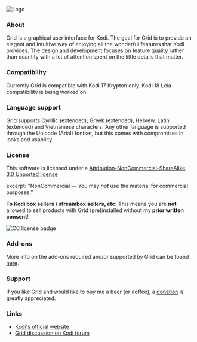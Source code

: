 ![Logo](http://imgur.com/GKJck7u.png)

### About
Grid is a graphical user interface for Kodi. The goal for Grid is to provide an elegant and intuitive way of enjoying all the wonderful features that Kodi provides. The design and development focuses on feature quality rather than quantity with a lot of attention spent on the little details that matter.

### Compatibility
Currently Grid is compatible with Kodi 17 Krypton only. Kodi 18 Leia compatibility is being worked on.

### Language support
Grid supports Cyrillic (extended), Greek (extended), Hebrew, Latin (extended) and Vietnamese characters. Any other language is supported through the Unicode (Arial) fontset, but this comes with compromises in looks and usability.

### License
This software is licensed under a [Attribution-NonCommercial-ShareAlike 3.0 Unported license](http://creativecommons.org/licenses/by-nc-sa/3.0/)

excerpt:
"NonCommercial — You may *not* use the material for commercial purposes."

**To Kodi box sellers / streambox sellers, etc:**
This means you are **not** allowed to sell products with Grid (pre)installed without my **prior written consent**!

![CC license badge](http://mirrors.creativecommons.org/presskit/buttons/80x15/png/by-nc-sa.png)

### Add-ons
More info on the add-ons required and/or supported by Grid can be found [here](https://github.com/jeroenpardon/skin.grid/wiki/Add-ons).

### Support
If you like Grid and would like to buy me a beer (or coffee), a [donation](http://bit.ly/refocusdonate) is greatly appreciated.

### Links
- [Kodi's official website](http://www.kodi.tv/)
- [Grid discussion on Kodi forum](https://forum.kodi.tv/showthread.php?tid=318152)

